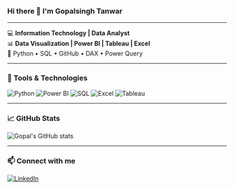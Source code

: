 ### Hi there 👋 I'm Gopalsingh Tanwar

---

💻 **Information Technology | Data Analyst**  
📊 **Data Visualization | Power BI | Tableau | Excel**  
🐍 Python • SQL • GitHub • DAX • Power Query  

---

### 🔧 Tools & Technologies
![Python](https://img.shields.io/badge/-Python-333?style=flat&logo=python)
![Power BI](https://img.shields.io/badge/-PowerBI-333?style=flat&logo=power-bi)
![SQL](https://img.shields.io/badge/-SQL-333?style=flat&logo=mysql)
![Excel](https://img.shields.io/badge/-Excel-333?style=flat&logo=microsoft-excel)
![Tableau](https://img.shields.io/badge/-Tableau-333?style=flat&logo=tableau)

---

### 📈 GitHub Stats
![Gopal's GitHub stats](https://github-readme-stats.vercel.app/api?username=GopalTanwar7424&show_icons=true&theme=tokyonight)

---

### 📫 Connect with me
[![LinkedIn](https://img.shields.io/badge/-LinkedIn-blue?style=flat&logo=linkedin)](https://www.linkedin.com/in/gopalsingh-tanwar-2216ba251/)
